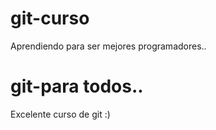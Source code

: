 # git-curso
Aprendiendo para ser mejores programadores..
# git-para todos..
Excelente curso de git :)
